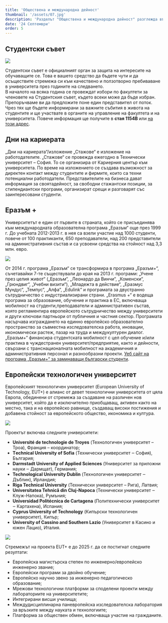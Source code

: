 ```yaml
---
title: 'Обществена и международна дейност'
thumbnail: '/assets/07.jpg'
description: 'Разделът "Обществена и международна дейност" разглежда възможностите за участие в студентски съвети, международни програми като "Еразъм+", и други студентски организации и инициативи в ТУ-София.'
date: '24 Септември'
order: 5
---
```


## Студентски съвет

![](/assets/86.png)

Студентски съвет е официалният орган за защита на интересите на обучаващите се. Това е вашето средство да бъдете чути и да осъществите стремежа си към качествено и ползотворно пребиваване в университета през годините на следването.  
В началото на всяка година се провеждат избори по факултети за членовете на Студентския съвет, където всеки може да бъде избран. Препоръчваме ви да предложите поне един представител от поток. Чрез тях ще бъдете
информирани за важните събития в живота на студентите и ще участвате в органите на управление на факултета и на университета. Повече информация ще получите в **стая 1154В** или [на този адрес](https://sc.tu-sofia.bg).

## Дни на кариерата

„Дни на кариерата“/изложение „Стажове“ е изложение на работодателите. „Стажове“ се провежда ежегодно в Технически университет – София. То се организира от Кариерния център към университета.
По време на изложението се създава възможност за директен контакт между студентите и фирмите, които са техни потенциални работодатели. Представителите на бизнеса дават информация за своятадейност,
за свободни стажантски позиции, за стипендиантски програми, организират срещи и разговарят със заинтересовани студенти.

## Еразъм +

Университетът е един от първите в страната, който се присъединява към международната образователна програма „Еразъм“ още през 1999 г. До учебната 2012-2013 г. в нея са взели участие над 1000 студенти,
повече от 100 практиканти, 650 преподаватели, над 200 представители на административния състав и са усвоени средства на стойност над 3,3 млн. евро.

![](/assets/88.jpg)

От 2014 г. програма „Еразъм“ се трансформира в програма „Еразъм+“, съчетавайки 7-те съществували до края на 2013 г. програми: „Учене през целия живот“ („Еразъм“, „Леонардо да Винчи“, „Коменски“, „Грюндвиг“, „Учебни визити“),
„Младежта в действие“, „Еразмус Мундус“, „Темпус“, „Алфа“, „Edulink“ и програмата за двустранно сътрудничество с индустриализирани страни. „Erasmus +“ е водеща програма за образование, обучение и практика в ЕС, включваща
мобилност на студенти,преподаватели и административен състав, която регламентира европейското сътрудничество между университети и други ключови партньори от публичния и частния сектор.
Програмата насърчава изграждането на единно европейско образователно пространство за съвместна изследователска работа, иновации, икономически растеж, пазар на труда и междукултурен диалог. „Еразъм+“ финансира студентската
мобилност с цел обучение и/или практика в чуждестранен университет/предприятие, както и дейности, свързани с транснационалната мобилност на академичния и административния персонал и разнообразни проекти.
[Уеб сайт на програма „Еразъм+“ за заминаващи български студенти](http://web2.tu-sofia.bg/Erasmus/index.html).

## Европейски технологичен университет

Европейският технологичен университет (European University of Technology, EUT+) е алианс от девет технологични университета от цяла Европа, обединени от стремежа за създаване на различен нов университет,
който да е изключително приобщаващ, активен както на местно, така и на европейско равнище, създаващ високи постижения и добавена стойност за европейското общество, икономика и култура.

![](/assets/90.png#blue-bg)

Проектът включва следните университети:

- **Université de technologie de Troyes** (Технологичен университет – Троа), Франция – координатор;
- **Тechnical University of Sofia** (Технически университет ‒ София), България;
- **Darmstadt University of Applied Sciences** (Университет за приложни науки ‒ Дармщат), Германия;
- **Technological University Dublin** (Технологичен университет ‒ Дъблин), Ирландия;
- **Riga Technical University** (Технически университет – Рига), Латвия;
- **Universitatea Tehnică din Cluj-Napoca** (Технически университет ‒ Клуж-Напока), Румъния;
- **Universidad Politécnica de Cartagena** (Политехнически университет ‒ Картахена), Испания;
- **Cyprus University of Technology** (Кипърски технологичен университет), Кипър;
- **University of Cassino and Southern Lazio** (Университет в Касино и южен Лацио), Италия.

![](/assets/92.png)

Стремежът на проекта EUT+ е до 2025 г. да се постигнат следните резултати:

- Европейска магистърска степен по инженерно/европейско инженерно звание;
- Европейски програми за двойно обучение;
- Европейско научно звено за инженерно педагогическо образование;
- Мрежови технологични платформи за споделени проекти между лабораториите на университетите;
- Интегрирани висши училища;
- Междудисциплинарна паневропейска изследователска лаборатория за връзките между науката и технологиите;
- Платформа за обществен обмен, включваща участие на гражданите.

